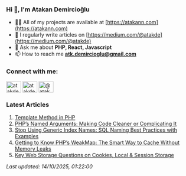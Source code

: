 ### Hi 👋, I'm Atakan Demircioğlu</h1>

- 👨‍💻 All of my projects are available at [https://atakann.com](https://atakann.com)
- 📝 I regularly write articles on [https://medium.com/@atakde](https://medium.com/@atakde)
- 💬 Ask me about **PHP, React, Javascript**
- 📫 How to reach me **atk.demircioglu@gmail.com**

<h3 align="left">Connect with me:</h3>
<p align="left">
<a href="https://codepen.io/atakde" target="blank"><img align="center" src="https://raw.githubusercontent.com/rahuldkjain/github-profile-readme-generator/master/src/images/icons/Social/codepen.svg" alt="atakde" height="30" width="40" /></a>
<a href="https://twitter.com/atakde" target="blank"><img align="center" src="https://raw.githubusercontent.com/rahuldkjain/github-profile-readme-generator/master/src/images/icons/Social/twitter.svg" alt="atakde" height="30" width="40" /></a>
<a href="https://medium.com/@atakde" target="blank"><img align="center" src="https://raw.githubusercontent.com/rahuldkjain/github-profile-readme-generator/master/src/images/icons/Social/medium.svg" alt="@atakde" height="30" width="40" /></a>
</p>

<!--MEDIUM-ARTICLES-START-->
<h3 align="left">Latest Articles</h3>

1. [Template Method in PHP](https://levelup.gitconnected.com/template-method-in-php-3ba8d46d3b86)
2. [PHP’s Named Arguments: Making Code Cleaner or Complicating It](https://blog.stackademic.com/discover-how-phps-named-arguments-feature-can-improve-code-readability-and-flexibility-or-07dcf689c161)
3. [Stop Using Generic Index Names: SQL Naming Best Practices with Examples](https://levelup.gitconnected.com/best-practices-for-naming-sql-indexes-7140f5988090)
4. [Getting to Know PHP’s WeakMap: The Smart Way to Cache Without Memory Leaks](https://blog.stackademic.com/getting-to-know-phps-weakmap-the-smart-way-to-cache-without-memory-leaks-a6420d8e50a3)
5. [Key Web Storage Questions on Cookies, Local & Session Storage](https://blog.stackademic.com/key-web-storage-questions-on-cookies-local-session-storage-518daa003a7a)

_Last updated: 14/10/2025, 01:22:00_
<!--MEDIUM-ARTICLES-END-->

